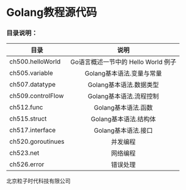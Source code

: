 # Golang教程源代码

### 目录说明：

| 目录 | 说明 |
| - | :-: |
| ch500.helloWorld | Go语言概述一节中的 Hello World 例子 |
| ch505.variable | Golang基本语法.变量与常量 |
| ch507.datatype | Golang基本语法.数据类型 |
| ch509.controlFlow | Golang基本语法.流程控制 |
| ch512.func | Golang基本语法.函数 |
| ch515.struct | Golang基本语法.结构体 |
| ch517.interface | Golang基本语法.接口 |
| ch520.goroutinues | 并发编程 |
| ch523.net | 网络编程 |
| ch526.error | 错误处理 |



北京粒子时代科技有限公司

